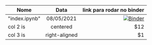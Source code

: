 | Nome          |      Data     |  link para rodar no binder |
|----------     |:-------------:|----------------:|
| "index.ipynb" |  08/05/2021   | [![Binder](https://mybinder.org/badge_logo.svg)](https://mybinder.org/v2/gh/odairjosebellini/awk/main) |
| col 2 is |    centered   |   $12 |
| col 3 is | right-aligned |    $1 |
